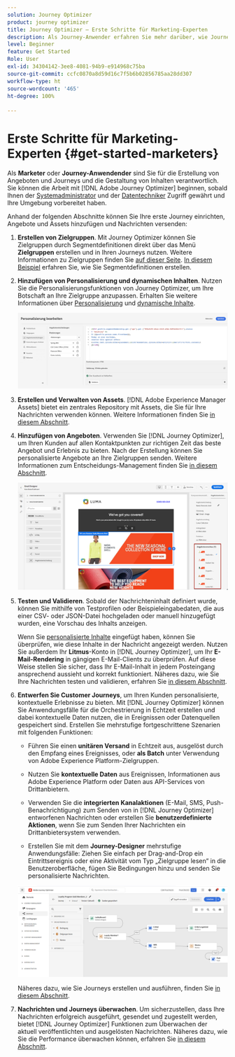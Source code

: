 ```yaml
---
solution: Journey Optimizer
product: journey optimizer
title: Journey Optimizer – Erste Schritte für Marketing-Experten
description: Als Journey-Anwender erfahren Sie mehr darüber, wie Journey Optimizer funktioniert.
level: Beginner
feature: Get Started
Role: User
exl-id: 34304142-3ee8-4081-94b9-e914968c75ba
source-git-commit: ccfc0870a8d59d16c7f5b6b02856785aa28dd307
workflow-type: ht
source-wordcount: '465'
ht-degree: 100%

---
```


# Erste Schritte für Marketing-Experten {#get-started-marketers}

Als **Marketer** oder **Journey-Anwendender** sind Sie für die Erstellung von Angeboten und Journeys und die Gestaltung von Inhalten verantwortlich. Sie können die Arbeit mit [!DNL Adobe Journey Optimizer] beginnen, sobald Ihnen der [Systemadministrator](administrator.md) und der [Datentechniker](data-engineer.md) Zugriff gewährt und Ihre Umgebung vorbereitet haben.

Anhand der folgenden Abschnitte können Sie Ihre erste Journey einrichten, Angebote und Assets hinzufügen und Nachrichten versenden:

1. **Erstellen von Zielgruppen**. Mit Journey Optimizer können Sie Zielgruppen durch Segmentdefinitionen direkt über das Menü **Zielgruppen** erstellen und in Ihren Journeys nutzen. Weitere Informationen zu Zielgruppen finden Sie [auf dieser Seite](../../audience/about-audiences.md). [In diesem Beispiel](../../audience/creating-a-segment-definition.md) erfahren Sie, wie Sie Segmentdefinitionen erstellen.

1. **Hinzufügen von Personalisierung und dynamischen Inhalten**. Nutzen Sie die Personalisierungsfunktionen von Journey Optimizer, um Ihre Botschaft an Ihre Zielgruppe anzupassen. Erhalten Sie weitere Informationen über [Personalisierung](../../personalization/personalize.md) und [dynamische Inhalte](../../personalization/get-started-dynamic-content.md).

   ![](../assets/perso_ee2.png)

1. **Erstellen und Verwalten von Assets**. [!DNL Adobe Experience Manager Assets] bietet ein zentrales Repository mit Assets, die Sie für Ihre Nachrichten verwenden können. Weitere Informationen finden Sie [in diesem Abschnitt](../../integrations/assets.md).

1. **Hinzufügen von Angeboten**. Verwenden Sie [!DNL Journey Optimizer], um Ihren Kunden auf allen Kontaktpunkten zur richtigen Zeit das beste Angebot und Erlebnis zu bieten. Nach der Erstellung können Sie personalisierte Angebote an Ihre Zielgruppen senden. Weitere Informationen zum Entscheidungs-Management finden Sie [in diesem Abschnitt](../../offers/get-started/starting-offer-decisioning.md).

   ![](../assets/offers-e2e-offers-displayed.png)

1. **Testen und Validieren**. Sobald der Nachrichteninhalt definiert wurde, können Sie mithilfe von Testprofilen oder Beispieleingabedaten, die aus einer CSV- oder JSON-Datei hochgeladen oder manuell hinzugefügt wurden, eine Vorschau des Inhalts anzeigen.

   Wenn Sie [personalisierte Inhalte](../../personalization/personalize.md) eingefügt haben, können Sie überprüfen, wie diese Inhalte in der Nachricht angezeigt werden. Nutzen Sie außerdem Ihr **Litmus**-Konto in [!DNL Journey Optimizer], um Ihr **E-Mail-Rendering** in gängigen E-Mail-Clients zu überprüfen. Auf diese Weise stellen Sie sicher, dass Ihr E-Mail-Inhalt in jedem Posteingang ansprechend aussieht und korrekt funktioniert. Näheres dazu, wie Sie Ihre Nachrichten testen und validieren, erfahren Sie [in diesem Abschnitt](../../content-management/preview-test.md).

1. **Entwerfen Sie Customer Journeys**, um Ihren Kunden personalisierte, kontextuelle Erlebnisse zu bieten. Mit [!DNL Journey Optimizer] können Sie Anwendungsfälle für die Orchestrierung in Echtzeit erstellen und dabei kontextuelle Daten nutzen, die in Ereignissen oder Datenquellen gespeichert sind. Erstellen Sie mehrstufige fortgeschrittene Szenarien mit folgenden Funktionen:

   * Führen Sie einen **unitären Versand** in Echtzeit aus, ausgelöst durch den Empfang eines Ereignisses, oder **als Batch** unter Verwendung von Adobe Experience Platform-Zielgruppen.

   * Nutzen Sie **kontextuelle Daten** aus Ereignissen, Informationen aus Adobe Experience Platform oder Daten aus API-Services von Drittanbietern.

   * Verwenden Sie die **integrierten Kanalaktionen** (E-Mail, SMS, Push-Benachrichtigung) zum Senden von in [!DNL Journey Optimizer] entworfenen Nachrichten oder erstellen Sie **benutzerdefinierte Aktionen**, wenn Sie zum Senden Ihrer Nachrichten ein Drittanbietersystem verwenden.

   * Erstellen Sie mit dem **Journey-Designer** mehrstufige Anwendungsfälle: Ziehen Sie einfach per Drag-and-Drop ein Eintrittsereignis oder eine Aktivität vom Typ „Zielgruppe lesen“ in die Benutzeroberfläche, fügen Sie Bedingungen hinzu und senden Sie personalisierte Nachrichten.

   ![](../assets/journey-design.png)

   Näheres dazu, wie Sie Journeys erstellen und ausführen, finden Sie [in diesem Abschnitt](../../building-journeys/journey-gs.md).

1. **Nachrichten und Journeys überwachen**. Um sicherzustellen, dass Ihre Nachrichten erfolgreich ausgeführt, gesendet und zugestellt werden, bietet [!DNL Journey Optimizer] Funktionen zum Überwachen der aktuell veröffentlichten und ausgelösten Nachrichten. Näheres dazu, wie Sie die Performance überwachen können, erfahren Sie [in diesem Abschnitt](../../reports/report-gs-cja.md).
